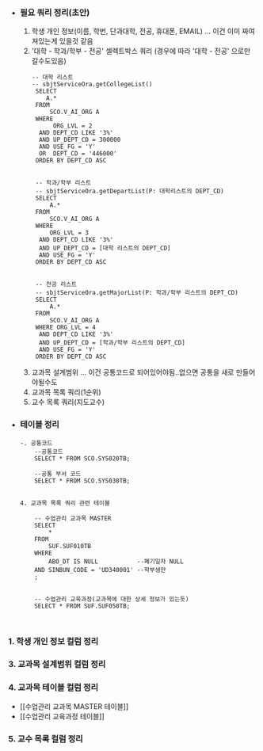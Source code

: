 
- ### 필요 쿼리 정리(초안)
	1. 학생 개인 정보(이름, 학번, 단과대학, 전공, 휴대폰, EMAIL) ... 이건 이미 짜여져있는게 있을것 같음
	2. '대학 - 학과/학부 - 전공' 셀렉트박스 쿼리 (경우에 따라 '대학 - 전공' 으로만 갈수도있음)
	   ```
	   -- 대학 리스트
	   -- sbjtServiceOra.getCollegeList()
		SELECT 
		   A.* 
		FROM 
			SCO.V_AI_ORG A 
		WHERE 
			 ORG_LVL = 2 
		 AND DEPT_CD LIKE '3%'
		 AND UP_DEPT_CD = 300000 
		 AND USE_FG = 'Y' 
		 OR  DEPT_CD = '446000' 
		ORDER BY DEPT_CD ASC 


		-- 학과/학부 리스트 
		-- sbjtServiceOra.getDepartList(P: 대학리스트의 DEPT_CD)
		SELECT 
			A.* 
		FROM 
			SCO.V_AI_ORG A 
		WHERE 
			ORG_LVL = 3 
		 AND DEPT_CD LIKE '3%'
		 AND UP_DEPT_CD = [대학 리스트의 DEPT_CD] 
		 AND USE_FG = 'Y' 
		ORDER BY DEPT_CD ASC 


		-- 전공 리스트
		-- sbjtServiceOra.getMajorList(P: 학과/학부 리스트의 DEPT_CD)
		SELECT 
			A.* 
		FROM 
			SCO.V_AI_ORG A 
		WHERE ORG_LVL = 4 
		 AND DEPT_CD LIKE '3%' 
		 AND UP_DEPT_CD = [학과/학부 리스트의 DEPT_CD] 
		 AND USE_FG = 'Y' 
		ORDER BY DEPT_CD ASC 

		```
	1. 교과목 설계범위 ... 이건 공통코드로 되어있어야됨..없으면 공통을 새로 만들어야될수도
	2. 교과목 목록 쿼리(1순위)
	3. 교수 목록 쿼리(지도교수)


- ### 테이블 정리
	```
	-. 공통코드
		--공통코드  
		SELECT * FROM SCO.SYS020TB;
	
		--공통 부서 코드  
		SELECT * FROM SCO.SYS030TB;


	4. 교과목 목록 쿼리 관련 테이블

		-- 수업관리 교과목 MASTER
		SELECT 
			* 
		FROM 
			SUF.SUF010TB
		WHERE 
			ABO_DT IS NULL           --폐기일자 NULL
		AND SINBUN_CODE = 'UD340001' --학부생만
		;
		

		-- 수업관리 교육과정(교과목에 대한 상세 정보가 있는듯)
		SELECT * FROM SUF.SUF050TB;
		
		

	```

### 1. 학생 개인 정보 컬럼 정리

### 3. 교과목 설계범위 컬럼 정리

### 4. 교과목 테이블 컬럼 정리

- [[수업관리 교과목 MASTER 테이블]]
- [[수업관리 교육과정 테이블]]
### 5. 교수 목록 컬럼 정리
